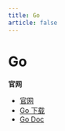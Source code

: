 ```yaml
---
title: Go
article: false
---
```


# Go

**官网**

* [官网](https://go.dev/)
* [Go 下载](https://go.dev/dl/)
* [Go Doc](https://go.dev/doc/)